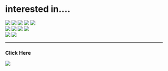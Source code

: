 # interested in....
<div>
  <img src="https://img.shields.io/badge/-Java-5c5c5c?style=flat&logo=Java" />
  <img src="https://img.shields.io/badge/-JavaScript-5c5c5c?style=flat&logo=JavaScript" />
  <img src="https://img.shields.io/badge/-TypeScript-5c5c5c?style=flat&logo=TypeScript" />
  <img src="https://img.shields.io/badge/-HTML5-5c5c5c?style=flat&logo=HTML5" />
  <img src="https://img.shields.io/badge/-CSS3-5c5c5c?style=flat&logo=CSS3" />
</div>

<div>
  <img src="https://img.shields.io/badge/-Next.js-5c5c5c?style=flat&logo=Next.js" />
  <img src="https://img.shields.io/badge/-Spring-5c5c5c?style=flat&logo=Spring" />
  <img src="https://img.shields.io/badge/-React-5c5c5c?style=flat&logo=React" />
  <img src="https://img.shields.io/badge/-node.js-5c5c5c?style=flat&logo=node.js" />
</div>

<div>
  <img src="https://img.shields.io/badge/-Apollo GraphQL-5c5c5c?style=flat&logo=Apollo GraphQL" />
  <img src="https://img.shields.io/badge/-Oracle-5c5c5c?style=flat&logo=Oracle"/>
</div>

---
### Click Here
[<img src="https://img.shields.io/badge/-Notion-5c5c5c?style=flat&logo=Notion" />](https://readevenote.notion.site/c836f3307b0d460b8fc2488b58e0ab67)

  
<!-- <img src="https://img.shields.io/badge/-[기술이름]-[뱃지배경색]?style=flat&logo=[logo이름]" /> -->

<!-- - 🔭 I’m currently working on ...
- 🌱 I’m currently learning ...
- 👯 I’m looking to collaborate on ...
- 🤔 I’m looking for help with ...
- 💬 Ask me about ...
- 📫 How to reach me: ...
- 😄 Pronouns: ...
- ⚡ Fun fact: ... -->

